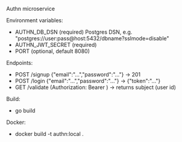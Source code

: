 Authn microservice

Environment variables:
- AUTHN_DB_DSN (required) Postgres DSN, e.g. "postgres://user:pass@host:5432/dbname?sslmode=disable"
- AUTHN_JWT_SECRET (required)
- PORT (optional, default 8080)

Endpoints:
- POST /signup {"email":"...","password":"..."} -> 201
- POST /login {"email":"...","password":"..."} -> {"token":"..."}
- GET /validate (Authorization: Bearer <token>) -> returns subject (user id)

Build:
- go build

Docker:
- docker build -t authn:local .

